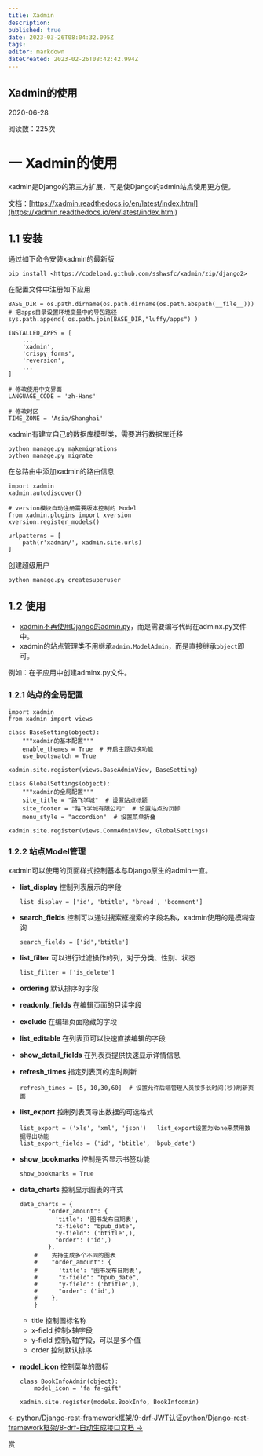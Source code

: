 ```yaml
---
title: Xadmin
description: 
published: true
date: 2023-03-26T08:04:32.095Z
tags: 
editor: markdown
dateCreated: 2023-02-26T08:42:42.994Z
---
```


## **Xadmin的使用**

2020-06-28

阅读数：225次

# **一 Xadmin的使用**

xadmin是Django的第三方扩展，可是使Django的admin站点使用更方便。

文档：[https://xadmin.readthedocs.io/en/latest/index.html](https://xadmin.readthedocs.io/en/latest/index.html)

## **1.1 安装**

通过如下命令安装xadmin的最新版

```
pip install <https://codeload.github.com/sshwsfc/xadmin/zip/django2>
```

在配置文件中注册如下应用

```
BASE_DIR = os.path.dirname(os.path.dirname(os.path.abspath(__file__)))
# 把apps目录设置环境变量中的导包路径
sys.path.append( os.path.join(BASE_DIR,"luffy/apps") )

INSTALLED_APPS = [
    ...
    'xadmin',
    'crispy_forms',
    'reversion',
    ...
]

# 修改使用中文界面
LANGUAGE_CODE = 'zh-Hans'

# 修改时区
TIME_ZONE = 'Asia/Shanghai'
```

xadmin有建立自己的数据库模型类，需要进行数据库迁移

```
python manage.py makemigrations
python manage.py migrate
```

在总路由中添加xadmin的路由信息

```
import xadmin
xadmin.autodiscover()

# version模块自动注册需要版本控制的 Model
from xadmin.plugins import xversion
xversion.register_models()

urlpatterns = [
    path(r'xadmin/', xadmin.site.urls)
]
```

创建超级用户

```
python manage.py createsuperuser
```

## **1.2 使用**

* [xadmin不再使用Django的admin.py](http://xn--xadminDjangoadmin-kz50a44rtolbj9q6ig.py)，而是需要编写代码在adminx.py文件中。
* xadmin的站点管理类不用继承`admin.ModelAdmin`，而是直接继承`object`即可。

例如：在子应用中创建adminx.py文件。

### **1.2.1 站点的全局配置**

```
import xadmin
from xadmin import views

class BaseSetting(object):
    """xadmin的基本配置"""
    enable_themes = True  # 开启主题切换功能
    use_bootswatch = True

xadmin.site.register(views.BaseAdminView, BaseSetting)

class GlobalSettings(object):
    """xadmin的全局配置"""
    site_title = "路飞学城"  # 设置站点标题
    site_footer = "路飞学城有限公司"  # 设置站点的页脚
    menu_style = "accordion"  # 设置菜单折叠

xadmin.site.register(views.CommAdminView, GlobalSettings)
```

### **1.2.2 站点Model管理**

xadmin可以使用的页面样式控制基本与Django原生的admin一直。

* **list_display** 控制列表展示的字段

  ```
  list_display = ['id', 'btitle', 'bread', 'bcomment']
  ```
* **search_fields** 控制可以通过搜索框搜索的字段名称，xadmin使用的是模糊查询

  ```
  search_fields = ['id','btitle']
  ```
* **list_filter** 可以进行过滤操作的列，对于分类、性别、状态

  ```
  list_filter = ['is_delete']
  ```
* **ordering** 默认排序的字段
* **readonly_fields** 在编辑页面的只读字段
* **exclude** 在编辑页面隐藏的字段
* **list_editable** 在列表页可以快速直接编辑的字段
* **show_detail_fields** 在列表页提供快速显示详情信息
* **refresh_times** 指定列表页的定时刷新

  ```
  refresh_times = [5, 10,30,60]  # 设置允许后端管理人员按多长时间(秒)刷新页面
  ```
* **list_export** 控制列表页导出数据的可选格式

  ```
  list_export = ('xls', 'xml', 'json')   list_export设置为None来禁用数据导出功能
  list_export_fields = ('id', 'btitle', 'bpub_date')
  ```
* **show_bookmarks** 控制是否显示书签功能

  ```
  show_bookmarks = True
  ```
* **data_charts** 控制显示图表的样式

  ```
  data_charts = {
          "order_amount": {
            'title': '图书发布日期表',
            "x-field": "bpub_date",
            "y-field": ('btitle',),
            "order": ('id',)
          },
      #    支持生成多个不同的图表
      #    "order_amount": {
      #      'title': '图书发布日期表',
      #      "x-field": "bpub_date",
      #      "y-field": ('btitle',),
      #      "order": ('id',)
      #    },
      }
  ```

  * title 控制图标名称
  * x-field 控制x轴字段
  * y-field 控制y轴字段，可以是多个值
  * order 控制默认排序
* **model_icon** 控制菜单的图标

  ```
  class BookInfoAdmin(object):
      model_icon = 'fa fa-gift'

  xadmin.site.register(models.BookInfo, BookInfodmin)
  ```

[← python/Django-rest-framework框架/9-drf-JWT认证](http://www.liuqingzheng.top/python/Django-rest-framework%E6%A1%86%E6%9E%B6/9-drf-JWT%E8%AE%A4%E8%AF%81/)​[python/Django-rest-framework框架/8-drf-自动生成接口文档 →](http://www.liuqingzheng.top/python/Django-rest-framework%E6%A1%86%E6%9E%B6/8-drf-%E8%87%AA%E5%8A%A8%E7%94%9F%E6%88%90%E6%8E%A5%E5%8F%A3%E6%96%87%E6%A1%A3/)

赏